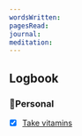 ```yaml
---
wordsWritten: 
pagesRead: 
journal: 
meditation:
---
```



## Logbook

### 🏡Personal
- [x] [Take vitamins](things:///show?id=AyPf6ZMxtWBVtrKEbHMr92)